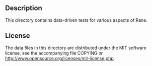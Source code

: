 Description
------------

This directory contains data-driven tests for various aspects of Rane.

License
--------

The data files in this directory are distributed under the MIT software
license, see the accompanying file COPYING or
http://www.opensource.org/licenses/mit-license.php.

